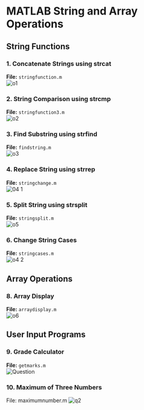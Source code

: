 # MATLAB String and Array Operations

## String Functions

### 1. Concatenate Strings using strcat
**File:** `stringfunction.m`  
![o1](https://github.com/user-attachments/assets/233f0e32-29e1-42c6-8657-962271271d27)

### 2. String Comparison using strcmp  
**File:** `stringfunction3.m`  
![o2](https://github.com/user-attachments/assets/8356db88-ac36-44ca-a50e-10f6b205afcc)


### 3. Find Substring using strfind  
**File:** `findstring.m`  
![o3](https://github.com/user-attachments/assets/bac0aaed-9153-4038-9544-ff5290b836cb)

### 4. Replace String using strrep  
**File:** `stringchange.m`  
![04 1](https://github.com/user-attachments/assets/77022e14-92da-4cb6-ac36-1508e6b760a9)

### 5. Split String using strsplit  
**File:** `stringsplit.m`  
![o5](https://github.com/user-attachments/assets/a704436d-4e17-4b5d-b96c-fe260096de46)


### 6. Change String Cases  
**File:** `stringcases.m`  
![o4 2](https://github.com/user-attachments/assets/9a8ca0da-b1e5-48c4-b207-04bb49081736)



## Array Operations

### 8. Array Display  
**File:** `arraydisplay.m`  
![o6](https://github.com/user-attachments/assets/eed59328-c5a2-47d9-9849-5ac2824b13b2)

## User Input Programs

### 9. Grade Calculator  
**File:** `getmarks.m`  
![Question](https://github.com/user-attachments/assets/f263ce9b-c70e-46e8-8746-cf2046e70ae0)


### 10. Maximum of Three Numbers
File: maximumnumber.m
![q2](https://github.com/user-attachments/assets/acc20dbf-7f6f-496a-ae7a-bfb6631d7986)
































